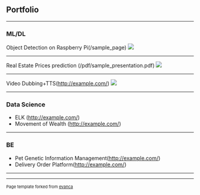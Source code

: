 ## Portfolio

---

### ML/DL

Object Detection on Raspberry Pi(/sample_page)
<img src="images/dummy_thumbnail.jpg?raw=true"/>

---
Real Estate Prices prediction (/pdf/sample_presentation.pdf)
<img src="images/dummy_thumbnail.jpg?raw=true"/>

---
Video Dubbing+TTS(http://example.com/)
<img src="images/dummy_thumbnail.jpg?raw=true"/>

---

### Data Science

- ELK (http://example.com/)
- Movement of Wealth (http://example.com/)

---

### BE

- Pet Genetic Information Management(http://example.com/)
- Delivery Order Platform(http://example.com/)

---




---
<p style="font-size:11px">Page template forked from <a href="https://github.com/evanca/quick-portfolio">evanca</a></p>
<!-- Remove above link if you don't want to attibute -->
